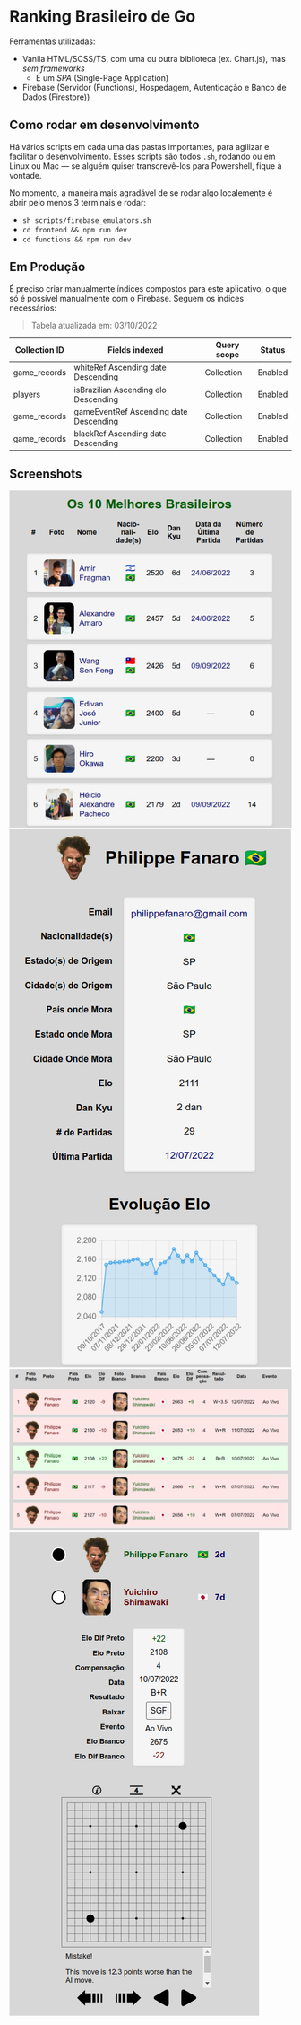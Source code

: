 # Ranking Brasileiro de Go

Ferramentas utilizadas:

- Vanila HTML/SCSS/TS, com uma ou outra biblioteca (ex. Chart.js), mas _sem frameworks_
  - É um _SPA_ (Single-Page Application)
- Firebase (Servidor (Functions), Hospedagem, Autenticação e Banco de Dados (Firestore))

## Como rodar em desenvolvimento

Há vários scripts em cada uma das pastas importantes, para agilizar e facilitar o desenvolvimento. Esses scripts são todos `.sh`, rodando ou em Linux ou Mac &mdash; se alguém quiser transcrevê-los para Powershell, fique à vontade.

No momento, a maneira mais agradável de se rodar algo localemente é abrir pelo menos 3 terminais e rodar:

- `sh scripts/firebase_emulators.sh`
- `cd frontend && npm run dev`
- `cd functions && npm run dev`

## Em Produção

É preciso criar manualmente índices compostos para este aplicativo, o que só é possível manualmente com o Firebase. Seguem os índices necessários:

> Tabela atualizada em: 03/10/2022

| Collection ID | Fields indexed                         | Query scope | Status  |
| ------------- | -------------------------------------- | ----------- | ------- |
| game_records  | whiteRef Ascending date Descending     | Collection  | Enabled |
| players       | isBrazilian Ascending elo Descending   | Collection  | Enabled |
| game_records  | gameEventRef Ascending date Descending | Collection  | Enabled |
| game_records  | blackRef Ascending date Descending     | Collection  | Enabled |

## Screenshots

<img src="assets/Screenshot 1.png"/>
<img src="assets/Screenshot 2.png"/>
<img src="assets/Screenshot 3.png"/>
<img src="assets/Screenshot 4.png"/>
